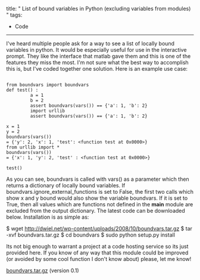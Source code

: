 title: " List of bound variables in Python (excluding variables from modules) "
tags:
- Code
---


I've heard multiple people ask for a way to see a list of locally bound variables in python.  It would be especially useful for use in the interactive prompt.  They like the interface that matlab gave them and this is one of the features they miss the most.  I'm not sure what the best way to accomplish this is, but I've coded together one solution.  Here is an example use case:

```
 
from boundvars import boundvars
def test() :
         a = 1
         b = 2
         assert boundvars(vars()) == {'a': 1, 'b': 2}
         import urllib
         assert boundvars(vars()) == {'a': 1, 'b': 2}
 
x = 1
y = 2
boundvars(vars())
= {'y': 2, 'x': 1, 'test': <function test at 0x0000>}
from urllib import *
boundvars(vars())
= {'x': 1, 'y': 2, 'test' : <function test at 0x0000>}
 
test()
 ```
As you can see, boundvars is called with vars() as a parameter which then returns a dictionary of locally bound variables.  If boundvars.ignore_external_functions is set to False, the first two calls which show x and y bound would also show the variable boundvars.  If it is set to True, then all values which are functions not defined in the __main__  module are excluded from the output dictionary.  The latest code can be downloaded below.  Installation is as simple as:

$ wget http://dwiel.net/wp-content/uploads/2008/10/boundvars.tar.gz
$ tar -xvf boundvars.tar.gz
$ cd boundvars
$ sudo python setup.py install

Its not big enough to warrant a project at a code hosting service so its just provided here.  If you know of any way that this module could be improved (or avoided by some cool function I don't know about) please, let me know!

[boundvars.tar.gz](http://dwiel.net/wp-content/uploads/2008/10/boundvars.tar.gz) (version 0.1)


